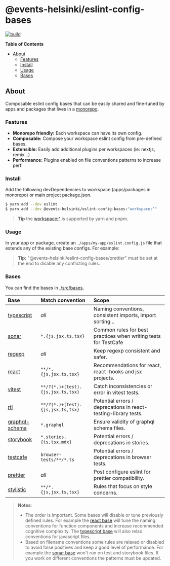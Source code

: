 # @events-helsinki/eslint-config-bases

<p align="left">
  <a aria-label="Build" href="https://github.com/City-of-Helsinki/events-helsinki-monorepo/actions">
    <img alt="build" src="https://github.com/City-of-Helsinki/events-helsinki-monorepo/actions/workflows/ci-packages.yml/badge.svg?label=CI&logo=github&style=flat-quare&labelColor=000000" />
  </a>
</p>

**Table of Contents**

<!-- START doctoc generated TOC please keep comment here to allow auto update -->
<!-- DON'T EDIT THIS SECTION, INSTEAD RE-RUN doctoc TO UPDATE -->

- [About](#about)
  - [Features](#features)
  - [Install](#install)
  - [Usage](#usage)
  - [Bases](#bases)

<!-- END doctoc generated TOC please keep comment here to allow auto update -->

## About

Composable eslint config bases that can be easily shared and fine-tuned by apps and
packages that lives in a [monorepo](https://github.com/City-of-Helsinki/events-helsinki-monorepo).

### Features

- **Monorepo friendly:** Each workspace can have its own config.
- **Composable:** Compose your workspace eslint config from pre-defined bases.
- **Extensible:** Easily add additional plugins per workspaces (ie: nextjs, remix...)
- **Performance:** Plugins enabled on file conventions patterns to increase perf.

### Install

Add the following devDependencies to workspace (apps/packages in monorepo) or main project package.json.

```bash
$ yarn add --dev eslint
$ yarn add --dev @events-helsinki/eslint-config-bases:"workspace:^"
```

> **Tip** the [workspace:^](https://yarnpkg.com/features/workspaces#workspace-ranges-workspace) is supported by yarn and pnpm.

### Usage

In your app or package, create an `./apps/my-app/eslint.config.js` file that extends any of the
existing base configs. For example:

> **Tip:** "@events-helsinki/eslint-config-bases/prettier" must be set at the end to disable any
> conflicting rules.

### Bases

You can find the bases in [./src/bases](./src/bases).

| Base                                            | Match convention                  | Scope                                                           |
| :---------------------------------------------- | :-------------------------------- | :-------------------------------------------------------------- |
| [typescript](./src/bases/typescript.js)         | _all_                             | Naming conventions, consistent imports, import sorting...       |
| [sonar](./src/bases/testcafe.js)                | `*.{js,jsx,ts,tsx}`               | Common rules for best practices when writing tests for TestCafe |
| [regexp](./src/bases/regexp.js)                 | _all_                             | Keep regexp consistent and safer.                               |
| [react](./src/bases/react.js)                   | `**/*.{js,jsx,ts,tsx}`            | Recommendations for react, react-hooks and jsx projects.        |
| [vitest](./src/bases/vitest.js)                 | `**/?(*.)+(test).{js,jsx,ts,tsx}` | Catch inconsistencies or error in vitest tests.                 |
| [rtl](./src/bases/rtl.js)                       | `**/?(*.)+(test).{js,jsx,ts,tsx}` | Potential errors / deprecations in react-testing-library tests. |
| [graphql-schema](./src/bases/graphql-schema.js) | `*.graphql`                       | Ensure validity of graphql schema files.                        |
| [storybook](./src/bases/storybook.js)           | `*.stories.{ts,tsx,mdx}`          | Potential errors / deprecations in stories.                     |
| [testcafe](./src/bases/testcafe.js)             | `browser-tests/**/*.ts`           | Potential errors / deprecations in browser tests.               |
| [prettier](./src/bases/prettier.js)             | _all_                             | Post configure eslint for prettier compatibility.               |
| [stylistic](./src/bases/stylistic.js)           | `**/*.{js,jsx,ts,tsx}`            | Rules that focus on style concerns.                             |

> **Notes**:
>
> - The order is important. Some bases will disable or tune previously defined
>   rules. For example the [react base](./src/bases/react.js) will tune the naming conventions
>   for function components and increase recommended cognitive complexity. The [typescript base](./src/bases/typescript.js)
>   will also relax conventions for javascript files.
> - Based on filename conventions some rules are relaxed or disabled to avoid false positives and
>   keep a good level of performance. For example the [sonar base](./src/bases/sonar.js) won't run on
>   test and storybook files. If you work on different conventions the patterns must be updated.

